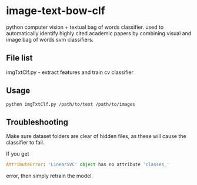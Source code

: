 
# image-text-bow-clf

python computer vision + textual bag of words classifier. 
used to automatically identify highly cited academic papers by combining visual and image bag of words svm classifiers.

## File list

imgTxtClf.py - extract features and train cv classifier

## Usage
```
python imgTxtClf.py /path/to/text /path/to/images
```

## Troubleshooting

Make sure dataset folders are clear of hidden files, as these will cause the classifier to fail.

If you get 

```python
AttributeError: 'LinearSVC' object has no attribute 'classes_'
```

error, then simply retrain the model. 
